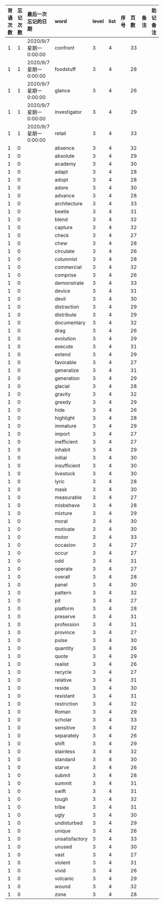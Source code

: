|背诵次数|忘记次数|最后一次忘记的日期|word|level|list|序号|页数|备注|助记备注|
|:--|:--|:--|:--|:--|:--|:--|:--|:--|:--|
|1|1|2020/9/7 星期一 0:00:00|confront|3|4||33|||
|1|1|2020/9/7 星期一 0:00:00|foodstuff|3|4||28|||
|1|1|2020/9/7 星期一 0:00:00|glance|3|4||26|||
|1|1|2020/9/7 星期一 0:00:00|investigator|3|4||29|||
|1|1|2020/9/7 星期一 0:00:00|retail|3|4||33|||
|1|0||absence|3|4||32|||
|1|0||absolute|3|4||29|||
|1|0||academy|3|4||30|||
|1|0||adapt|3|4||28|||
|1|0||adopt|3|4||28|||
|1|0||adore|3|4||30|||
|1|0||advance|3|4||28|||
|1|0||architecture|3|4||33|||
|1|0||beetle|3|4||31|||
|1|0||blend|3|4||32|||
|1|0||capture|3|4||32|||
|1|0||check|3|4||27|||
|1|0||chew|3|4||28|||
|1|0||circulate|3|4||26|||
|1|0||columnist|3|4||28|||
|1|0||commercial|3|4||32|||
|1|0||comprise|3|4||26|||
|1|0||demonstrate|3|4||33|||
|1|0||device|3|4||31|||
|1|0||devil|3|4||30|||
|1|0||distraction|3|4||29|||
|1|0||distribute|3|4||29|||
|1|0||documentary|3|4||32|||
|1|0||drag|3|4||26|||
|1|0||evolution|3|4||29|||
|1|0||execute|3|4||31|||
|1|0||extend|3|4||29|||
|1|0||favorable|3|4||27|||
|1|0||generalize|3|4||31|||
|1|0||generation|3|4||29|||
|1|0||glacial|3|4||28|||
|1|0||gravity|3|4||32|||
|1|0||greedy|3|4||29|||
|1|0||hide|3|4||26|||
|1|0||highlight|3|4||28|||
|1|0||immature|3|4||29|||
|1|0||import|3|4||27|||
|1|0||inefficient|3|4||27|||
|1|0||inhabit|3|4||29|||
|1|0||initial|3|4||30|||
|1|0||insufficient|3|4||30|||
|1|0||livestock|3|4||30|||
|1|0||lyric|3|4||28|||
|1|0||mask|3|4||30|||
|1|0||measurable|3|4||27|||
|1|0||misbehave|3|4||28|||
|1|0||mixture|3|4||29|||
|1|0||moral|3|4||30|||
|1|0||motivate|3|4||30|||
|1|0||motor|3|4||33|||
|1|0||occasion|3|4||27|||
|1|0||occur|3|4||27|||
|1|0||odd|3|4||31|||
|1|0||operate|3|4||27|||
|1|0||overall|3|4||28|||
|1|0||panel|3|4||30|||
|1|0||pattern|3|4||32|||
|1|0||pit|3|4||27|||
|1|0||platform|3|4||28|||
|1|0||preserve|3|4||31|||
|1|0||profession|3|4||31|||
|1|0||province|3|4||27|||
|1|0||pulse|3|4||30|||
|1|0||quantity|3|4||26|||
|1|0||quote|3|4||29|||
|1|0||realist|3|4||26|||
|1|0||recycle|3|4||27|||
|1|0||relative|3|4||31|||
|1|0||reside|3|4||30|||
|1|0||resistant|3|4||31|||
|1|0||restriction|3|4||32|||
|1|0||Roman|3|4||29|||
|1|0||scholar|3|4||33|||
|1|0||sensitive|3|4||32|||
|1|0||separately|3|4||26|||
|1|0||shift|3|4||29|||
|1|0||stainless|3|4||32|||
|1|0||standard|3|4||30|||
|1|0||starve|3|4||26|||
|1|0||submit|3|4||28|||
|1|0||summit|3|4||31|||
|1|0||swift|3|4||31|||
|1|0||tough|3|4||32|||
|1|0||tribe|3|4||31|||
|1|0||ugly|3|4||30|||
|1|0||undisturbed|3|4||29|||
|1|0||unique|3|4||26|||
|1|0||unsatisfactory|3|4||33|||
|1|0||unused|3|4||30|||
|1|0||vast|3|4||27|||
|1|0||violent|3|4||31|||
|1|0||vivid|3|4||26|||
|1|0||volcanic|3|4||29|||
|1|0||wound|3|4||32|||
|1|0||zone|3|4||28|||
